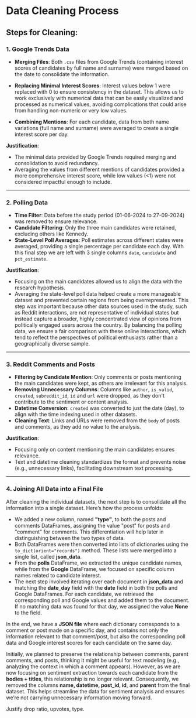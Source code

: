 # Data Cleaning Process

## Steps for Cleaning:

### 1. **Google Trends Data**

- **Merging Files**: Both `.csv` files from Google Trends (containing interest scores of candidates by full name and surname) were merged based on the date to consolidate the information.
- **Replacing Minimal Interest Scores**: Interest values below 1 were replaced with 0 to ensure consistency in the dataset. This allows us to work exclusively with numerical data that can be easily visualized and processed as numerical values, avoiding complications that could arise from handling non-numeric or very low values.

- **Combining Mentions**: For each candidate, data from both name variations (full name and surname) were averaged to create a single interest score per day.

**Justification**: 
- The minimal data provided by Google Trends required merging and consolidation to avoid redundancy.
- Averaging the values from different mentions of candidates provided a more comprehensive interest score, while low values (<1) were not considered impactful enough to include.

---

### 2. **Polling Data**

- **Time Filter**: Data before the study period (01-06-2024 to 27-09-2024) was removed to ensure relevance.
- **Candidate Filtering**: Only the three main candidates were retained, excluding others like Kennedy.
- **State-Level Poll Averages**: Poll estimates across different states were averaged, providing a single percentage per candidate each day. With this final step we are left with 3 single columns `date`, `candidate` and `pct_estimate`.

**Justification**: 
- Focusing on the main candidates allowed us to align the data with the research hypothesis. 
- Averaging the state-level poll data helped create a more manageable dataset and prevented certain regions from being overrepresented. This step was important because other data sources used in the study, such as Reddit interactions, are not representative of individual states but instead capture a broader, highly concentrated view of opinions from politically engaged users across the country. By balancing the polling data, we ensure a fair comparison with these online interactions, which tend to reflect the perspectives of political enthusiasts rather than a geographically diverse sample.
---

### 3. **Reddit Comments and Posts**

- **Filtering by Candidate Mention**: Only comments or posts mentioning the main candidates were kept, as others are irrelevant for this analysis.
- **Removing Unnecessary Columns**: Columns like `author`, `is_valid`, `created`, `subreddit_id`, `id` and `url` were dropped, as they don't contribute to the sentiment or content analysis.
- **Datetime Conversion**: `created` was converted to just the date (day), to align with the time indexing used in other datasets.
- **Cleaning Text**: Links and URLs were removed from the `body` of posts and comments, as they add no value to the analysis.

**Justification**:
- Focusing only on content mentioning the main candidates ensures relevance.
- Text and datetime cleaning standardizes the format and prevents noise (e.g., unnecessary links), facilitating downstream text processing.

---

### 4. **Joining All Data into a Final File**

After cleaning the individual datasets, the next step is to consolidate all the information into a single dataset. Here’s how the process unfolds:

- We added a new column, named **"type"**, to both the posts and comments DataFrames, assigning the value "post" for posts and "comment" for comments. This differentiation will help later in distinguishing between the two types of data.
- Both DataFrames were then converted into lists of dictionaries using the `to_dict(orient="records")` method. These lists were merged into a single list, called **json_data**.
- From the **polls** DataFrame, we extracted the unique candidate names, while from the **Google** DataFrame, we focused on specific column names related to candidate interest.
- The next step involved iterating over each document in **json_data** and matching the **date_day** field with the **date** field in both the polls and Google DataFrames. For each candidate, we retrieved the corresponding poll and Google values and added them to the document. If no matching data was found for that day, we assigned the value **None** to the field.
  
In the end, we have a **JSON file** where each dictionary corresponds to a comment or post made on a specific day, and contains not only the information relevant to that comment/post, but also the corresponding poll data and Google interest scores for each candidate on the same day.

Initially, we planned to preserve the relationship between comments, parent comments, and posts, thinking it might be useful for text modeling (e.g., analyzing the context in which a comment appears). However, as we are now focusing on sentiment extraction towards each candidate from the **bodies + titles**, this relationship is no longer relevant. Consequently, we removed the columns **name, datetime, post_id, id**, and **parent** from the final dataset. This helps streamline the data for sentiment analysis and ensures we’re not carrying unnecessary information moving forward.

Justify drop ratio, upvotes, type.